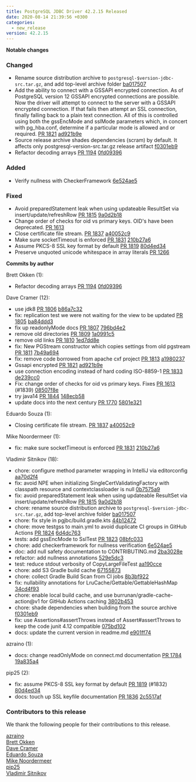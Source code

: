 ```yaml
---
title: PostgreSQL JDBC Driver 42.2.15 Released
date: 2020-08-14 21:39:56 +0300
categories:
  - new_release
version: 42.2.15
---
```

**Notable changes**

### Changed
- Rename source distribution archive to `postgresql-$version-jdbc-src.tar.gz`, and add top-level archive folder [ba017507](https://github.com/pgjdbc/pgjdbc/commit/ba0175072ee9c751c1496d2fe170f4af7256f1a5)
- Add the ability to connect with a GSSAPI encrypted connection. As of PostgreSQL version 12 GSSAPI encrypted connections
are possible. Now the driver will attempt to connect to the server with a GSSAPI encrypted connection. If that fails then
attempt an SSL connection, finally falling back to a plain text connection. All of this is controlled using both the gssEncMode
and sslMode parameters which, in concert with pg_hba.conf, determine if a particular mode is allowed and or required. [PR 1821](https://github.com/pgjdbc/pgjdbc/pull/1821) [ad921b9e](https://github.com/pgjdbc/pgjdbc/commit/ad921b9e3563b28b9a03b1e2dfaad0e34efc02f1)
- Source release archive shades dependencies (scram) by default. It affects only postgresql-version-src.tar.gz release artifact [f0301eb9](https://github.com/pgjdbc/pgjdbc/commit/f0301eb901f880059b00b0fb0a3ee93ef7d749a8)
- Refactor decoding arrays [PR 1194](https://github.com/pgjdbc/pgjdbc/pull/1194) [0fd09396](https://github.com/pgjdbc/pgjdbc/commit/0fd0939696cc7020a98c8fc67471d6c5ce2b375f)

### Added
- Verify nullness with CheckerFramework [6e524ae5](https://github.com/pgjdbc/pgjdbc/commit/6e524ae51cee67b25426c09a7083465c820c0a0d)

### Fixed
- Avoid preparedStatement leak when using updateable ResultSet via insert/update/refreshRow [PR 1815](https://github.com/pgjdbc/pgjdbc/pull/1815) [9a0d2b18](https://github.com/pgjdbc/pgjdbc/commit/9a0d2b18a81c7ec5974d4caf2ff2d218312da25f)
- Change order of checks for oid vs primary keys. OID's have been deprecated. [PR 1613](https://github.com/pgjdbc/pgjdbc/pull/1613)
- Close certificate file stream. [PR 1837](https://github.com/pgjdbc/pgjdbc/pull/1837) [a40052c9](https://github.com/pgjdbc/pgjdbc/commit/a40052c9176afaf68c7c4637e604dc427c2e7335)
- Make sure socketTimeout is enforced [PR 1831](https://github.com/pgjdbc/pgjdbc/pull/1831) [210b27a6](https://github.com/pgjdbc/pgjdbc/commit/210b27a62f39332d93e0b07b4bdc55b8a2ffebb7)
- Assume PKCS-8 SSL key format by default [PR 1819](https://github.com/pgjdbc/pgjdbc/pull/1819) [80d4ed34](https://github.com/pgjdbc/pgjdbc/commit/80d4ed34c99d51dd8b06df00baad0265fd620fec)
- Preserve unquoted unicode whitespace in array literals [PR 1266](https://github.com/pgjdbc/pgjdbc/pull/1266)

<!--more-->

**Commits by author**

Brett Okken (1):

* Refactor decoding arrays [PR 1194](https://github.com/pgjdbc/pgjdbc/pull/1194) [0fd09396](https://github.com/pgjdbc/pgjdbc/commit/0fd0939696cc7020a98c8fc67471d6c5ce2b375f)

Dave Cramer (12):

* use jdk8 [PR 1806](https://github.com/pgjdbc/pgjdbc/pull/1806) [b86a7c32](https://github.com/pgjdbc/pgjdbc/commit/b86a7c32a79784566a0903a5bef8f4677bed3a15)
* fix: replication test we were not waiting for the view to be updated [PR 1805](https://github.com/pgjdbc/pgjdbc/pull/1805) [ba84ddd3](https://github.com/pgjdbc/pgjdbc/commit/ba84ddd39ac275793c9867096d0b1560d254439a)
* fix up readonlyMode docs [PR 1807](https://github.com/pgjdbc/pgjdbc/pull/1807) [796bd4e2](https://github.com/pgjdbc/pgjdbc/commit/796bd4e21bbf3913967bf51a08ae6142f45cb6c4)
* remove old directories [PR 1809](https://github.com/pgjdbc/pgjdbc/pull/1809) [1a0991c5](https://github.com/pgjdbc/pgjdbc/commit/1a0991c56f768867476c311ad239237f3844d886)
* remove old links [PR 1810](https://github.com/pgjdbc/pgjdbc/pull/1810) [1ed7dd8e](https://github.com/pgjdbc/pgjdbc/commit/1ed7dd8e8162ceb7492c5fe7191b48172b2fc29b)
* fix: New PGStream constructor which copies settings from old pgstream [PR 1811](https://github.com/pgjdbc/pgjdbc/pull/1811) [7b49a694](https://github.com/pgjdbc/pgjdbc/commit/7b49a694339e93acbcddeaa2ecb12bcfa85407ec)
* fix: remove code borrowed from apache cxf project  [PR 1813](https://github.com/pgjdbc/pgjdbc/pull/1813) [a1980237](https://github.com/pgjdbc/pgjdbc/commit/a19802371a24303695bd1183cb25eec8d3461998)
* Gssapi encrypted [PR 1821](https://github.com/pgjdbc/pgjdbc/pull/1821) [ad921b9e](https://github.com/pgjdbc/pgjdbc/commit/ad921b9e3563b28b9a03b1e2dfaad0e34efc02f1)
* use connection encoding instead of hard coding ISO-8859-1 [PR 1833](https://github.com/pgjdbc/pgjdbc/pull/1833) [de239cc0](https://github.com/pgjdbc/pgjdbc/commit/de239cc09aee3916daa6cdb77abfa486675efbbd)
* Fix: change order of checks for oid vs primary keys. Fixes [PR 1613](https://github.com/pgjdbc/pgjdbc/pull/1613) (#1839) [08507f8e](https://github.com/pgjdbc/pgjdbc/commit/08507f8e04b0da47c09a296fae095a45c412c7b8)
* try java14 [PR 1844](https://github.com/pgjdbc/pgjdbc/pull/1844) [148ecb58](https://github.com/pgjdbc/pgjdbc/commit/148ecb589b6fc02f66831b382085e73646e312a3)
* update docs into the next century [PR 1770](https://github.com/pgjdbc/pgjdbc/pull/1770) [5801e321](https://github.com/pgjdbc/pgjdbc/commit/5801e321e90e06a66020bd015b9e43550ffdf7cd)

Eduardo Souza (1):

* Closing certificate file stream. [PR 1837](https://github.com/pgjdbc/pgjdbc/pull/1837) [a40052c9](https://github.com/pgjdbc/pgjdbc/commit/a40052c9176afaf68c7c4637e604dc427c2e7335)

Mike Noordermeer (1):

* fix: make sure socketTimeout is enforced [PR 1831](https://github.com/pgjdbc/pgjdbc/pull/1831) [210b27a6](https://github.com/pgjdbc/pgjdbc/commit/210b27a62f39332d93e0b07b4bdc55b8a2ffebb7)

Vladimir Sitnikov (18):

* chore: configure method parameter wrapping in IntelliJ via editorconfig [aa70d2f4](https://github.com/pgjdbc/pgjdbc/commit/aa70d2f43fdb80626e115217e913485bf50d7178)
* fix: avoid NPE when initializing SingleCertValidatingFactory with classpath resource and contextclassloader is null [0b7575a9](https://github.com/pgjdbc/pgjdbc/commit/0b7575a97efac445f1a1a645942f364c9b93aef2)
* fix: avoid preparedStatement leak when using updateable ResultSet via insert/update/refreshRow [PR 1815](https://github.com/pgjdbc/pgjdbc/pull/1815) [9a0d2b18](https://github.com/pgjdbc/pgjdbc/commit/9a0d2b18a81c7ec5974d4caf2ff2d218312da25f)
* chore: rename source distribution archive to `postgresql-$version-jdbc-src.tar.gz`, add top-level archive folder [ba017507](https://github.com/pgjdbc/pgjdbc/commit/ba0175072ee9c751c1496d2fe170f4af7256f1a5)
* chore: fix style in pgjbc/build.gradle.kts [44b12472](https://github.com/pgjdbc/pgjdbc/commit/44b124724a1ad6cad27247233942e93a19d8a7e3)
* chore: move testgss to main.yml to avoid duplicate CI groups in GitHub Actions [PR 1824](https://github.com/pgjdbc/pgjdbc/pull/1824) [6d4dc763](https://github.com/pgjdbc/pgjdbc/commit/6d4dc7637028725cbb3ecda87a38be8599a7c178)
* tests: add gssEncMode to SslTest [PR 1823](https://github.com/pgjdbc/pgjdbc/pull/1823) [08bfc033](https://github.com/pgjdbc/pgjdbc/commit/08bfc033f41f300dbf80e7c5afe1241e77c2e919)
* chore: add checkerframework for nullness verification [6e524ae5](https://github.com/pgjdbc/pgjdbc/commit/6e524ae51cee67b25426c09a7083465c820c0a0d)
* doc: add null safety documentation to CONTRIBUTING.md [2ba3028e](https://github.com/pgjdbc/pgjdbc/commit/2ba3028ee5dbb5596d8981801051fca5c233b8ec)
* refactor: add nullness annotations [529e5dc3](https://github.com/pgjdbc/pgjdbc/commit/529e5dc3a8f071ad4946daf3bde1422c21a99524)
* test: reduce stdout verbosity of CopyLargeFileTest [aa190cce](https://github.com/pgjdbc/pgjdbc/commit/aa190cce2c27ac5f5d4fa33f5d156f8bf04cbe0c)
* chore: add S3 Gradle build cache [67155873](https://github.com/pgjdbc/pgjdbc/commit/67155873114a6199ecbb0e3bbcc0a8e34d53db79)
* chore: collect Gradle Build Scan from CI jobs [8b3bf922](https://github.com/pgjdbc/pgjdbc/commit/8b3bf922af615c2420319796480d49fe0732ae35)
* fix: nullability annotations for LruCache/Gettable/GettableHashMap [34cd4f93](https://github.com/pgjdbc/pgjdbc/commit/34cd4f93e49087c216bb4b516cb5b1fee35968f1)
* chore: enable local build cache, and use burrunan/gradle-cache-action@v1 for GitHub Actions caching [3802b453](https://github.com/pgjdbc/pgjdbc/commit/3802b453608349b11a81585f3dbca9f623687d3d)
* chore: shade dependencies when building from the source archive [f0301eb9](https://github.com/pgjdbc/pgjdbc/commit/f0301eb901f880059b00b0fb0a3ee93ef7d749a8)
* fix: use Assertions#assertThrows instead of Assert#assertThrows to keep the code junit 4.12 compatible [075bd102](https://github.com/pgjdbc/pgjdbc/commit/075bd1020b3eb53897add95f5eccc35ea5dd11c4)
* docs: update the current version in readme.md [e901ff74](https://github.com/pgjdbc/pgjdbc/commit/e901ff74ff01245a8712e832da18558ed5b47b84)

azraino (1):

* docs: change readOnlyMode on connect.md documentation [PR 1784](https://github.com/pgjdbc/pgjdbc/pull/1784) [19a835a4](https://github.com/pgjdbc/pgjdbc/commit/19a835a403d7ab0e4d42988d7586a73550462ed3)

pip25 (2):

* fix: assume PKCS-8 SSL key format by default [PR 1819](https://github.com/pgjdbc/pgjdbc/pull/1819) (#1832) [80d4ed34](https://github.com/pgjdbc/pgjdbc/commit/80d4ed34c99d51dd8b06df00baad0265fd620fec)
* docs: touch up SSL keyfile documentation [PR 1836](https://github.com/pgjdbc/pgjdbc/pull/1836) [2c5517af](https://github.com/pgjdbc/pgjdbc/commit/2c5517afec26f5dd784d1f41276210a2cb1e3370)

<a name="contributors_{{ page.version }}"></a>
### Contributors to this release

We thank the following people for their contributions to this release.

[azraino](https://github.com/azraino)  
[Brett Okken](https://github.com/bokken)  
[Dave Cramer](davec@postgresintl.com)  
[Eduardo Souza](https://github.com/emsouza)  
[Mike Noordermeer](https://github.com/MikeN123)  
[pip25](https://github.com/pip25)  
[Vladimir Sitnikov](https://github.com/vlsi)  

